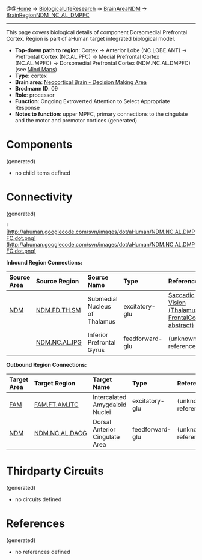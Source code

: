 @@[Home](Home.md) -> [BiologicalLifeResearch](BiologicalLifeResearch.md) -> [BrainAreaNDM](BrainAreaNDM.md) -> [BrainRegionNDM\_NC\_AL\_DMPFC](BrainRegionNDM_NC_AL_DMPFC.md)

---


This page covers biological details of component Dorsomedial Prefrontal Cortex.
Region is part of aHuman target integrated biological model.

  * **Top-down path to region**: Cortex -> Anterior Lobe (NC.LOBE.ANT) -> Prefrontal Cortex (NC.AL.PFC) -> Medial Prefrontal Cortex (NC.AL.MPFC) -> Dorsomedial Prefrontal Cortex (NDM.NC.AL.DMPFC) (see [Mind Maps](OverallMindMaps.md))
  * **Type**: cortex
  * **Brain area**: [Neocortical Brain - Decision Making Area](BrainAreaNDM.md)
  * **Brodmann ID**: 09
  * **Role**: processor
  * **Function**: Ongoing Extroverted Attention to Select Appropriate Response
  * **Notes to function**: upper MPFC, primary connections to the cingulate and the motor and premotor cortices
(generated)
# Components #
(generated)


  * no child items defined

# Connectivity #
(generated)


![http://ahuman.googlecode.com/svn/images/dot/aHuman/NDM.NC.AL.DMPFC.dot.png](http://ahuman.googlecode.com/svn/images/dot/aHuman/NDM.NC.AL.DMPFC.dot.png)

**Inbound Region Connections:**

| **Source Area** | **Source Region** | **Source Name** | **Type** | **Reference** |
|:----------------|:------------------|:----------------|:---------|:--------------|
| [NDM](BrainAreaNDM.md) | [NDM.FD.TH.SM](BrainRegionNDM_FD_TH_SM.md) | Submedial Nucleus of Thalamus | excitatory-glu | [Saccadic Vision (Thalamus -> FrontalCortex, abstract)](http://www.nature.com/nrn/journal/v5/n3/box/nrn1345_BX1.html) |
|                 | [NDM.NC.AL.IPG](BrainRegionNDM_NC_AL_IPG.md) | Inferior Prefrontal Gyrus | feedforward-glu | (unknown reference) |

**Outbound Region Connections:**

| **Target Area** | **Target Region** | **Target Name** | **Type** | **Reference** |
|:----------------|:------------------|:----------------|:---------|:--------------|
| [FAM](BrainAreaFAM.md) | [FAM.FT.AM.ITC](BrainRegionFAM_FT_AM_ITC.md) | Intercalated Amygdaloid Nuclei | excitatory-glu | (unknown reference) |
| [NDM](BrainAreaNDM.md) | [NDM.NC.AL.DACG](BrainRegionNDM_NC_AL_DACG.md) | Dorsal Anterior Cingulate Area | feedforward-glu | (unknown reference) |

# Thirdparty Circuits #
(generated)

  * no circuits defined

# References #
(generated)

  * no references defined
